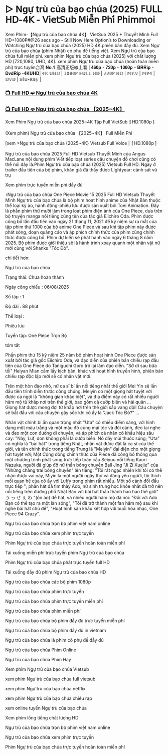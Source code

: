 # ▷ Ngự trù của bạo chúa (2025) 𝖥𝖴𝖫𝖫 𝖧𝖣-𝟦𝖪 - 𝖵𝗂𝖾𝗍𝖲𝗎𝖻 𝖬𝗂𝖾̂̃𝗇 𝖯𝗁𝗂́ 𝖯𝗁𝗂𝗆𝗆𝗈𝗂

Xem Phim-【Ngự trù của bạo chúa 4K】 VietSub 2025 + Thuyết Minh Full HD+1080P#@26 secs ago - Still Now Here Option’s to Downloading or Watching Ngự trù của bạo chúa (2025) HD 4K.phiên bản đầy đủ. Xem Ngự trù của bạo chúa (phim Nhật) có phụ đề tiếng việt. Xem Ngự trù của bạo chúa full miễn phí. xem phim Ngự trù của bạo chúa (2025) với chất lượng HD [720,1080, UHD, 4K]. xem phim Ngự trù của bạo chúa (hoàn toàn miễn phí) trực tuyến台灣 𝐍𝐨.𝟏 高清正版線上看 | 𝟒𝟔𝟎𝐩 - 𝟕𝟐𝟎𝐩 - 𝟏𝟎𝟖𝟎𝐩 - 𝐁𝐑𝐑𝐢𝐩 - 𝐃𝐯𝐝𝐑𝐢𝐩 -𝟒𝐊𝐔𝐇𝐃| 𝟜𝕂 𝕌ℍ𝔻 | 𝟙𝟘𝟠𝟘ℙ 𝔽𝕌𝕃𝕃 ℍ𝔻 | 𝟟𝟚𝟘ℙ ℍ𝔻 | 𝕄𝕂𝕍 | 𝕄ℙ𝟜 | 𝔻𝕍𝔻 | 𝔹𝕝𝕦-ℝ𝕒𝕪 |

### [📺 Full HD ➫️ Ngự trù của bạo chúa 4K](https://stream-4k.fun/vi/tv/280945/ngu-tru-cua-bao-chua-vitesu-moi)

### [📺 Full HD ➫️ Ngự trù của bạo chúa 【2025~4K】](https://stream-4k.fun/vi/tv/280945/ngu-tru-cua-bao-chua-vitesu-moi)

Xem Phim Ngự trù của bạo chúa 2025~4K Tập Full VietSub 〚HD.1080p〛

(Xem phim) Ngự trù của bạo chúa 【2025~4K】 Full Miễn Phí

[xem >Ngự trù của bạo chúa {2025~4K} Vietsub Full Voice | 〚HD.1080p〛

Ngự trù của bạo chúa 2025 Full HD Vietsub Thuyết Minh của Angus MacLane nội dung phim Viết tiếp loạt series câu chuyện đồ chơi cũng có thể nói đây là.Phim Ngự trù của bạo chúa (2025) Vietsub Full HD. Ngay ở trailer đầu tiên của bộ phim, khán giả đã thấy được Lightyear: cảnh sát vũ trụ

Xem phim trực tuyến miễn phí đầy đủ

วNgự trù của bạo chúa One Piece Movie 15 2025 Full HD Vietsub Thuyết Minh Ngự trù của bạo chúa là bộ phim hoạt hình anime của Nhật Bản thuộc thể loại kỳ ảo, hành động-phiêu lưu được sản xuất bởi Toei Animation. Đây là phần phim thứ mười lăm trong loạt phim điện ảnh của One Piece, dựa trên bộ truyện manga nổi tiếng cùng tên của tác giả Eiichiro Oda. Phim được công bố lần đầu tiên vào ngày 21 tháng 11, 2021 để kỷ niệm sự ra mắt của tập phim thứ 1000 của bộ anime One Piece và sau khi tập phim này được phát sóng, đoạn quảng cáo và áp phích chính thức của phim cũng chính thức được công bố. Phim dự kiến sẽ phát hành vào ngày 6 tháng 8 năm 2025. Bộ phim được giới thiệu sẽ là hành trình xoay quanh một nhân vật nữ mới cùng với Shanks "Tóc Đỏ".

chi tiết hơn:

Ngự trù của bạo chúa

Trạng thái: Chưa hoàn thành

Ngày công chiếu : 06/08/2025

Số tập : 1

Độ dài : 88 phút

Thể loại :

Phiêu lưu

Tuyển tập: One Piece Trọn Bộ

tóm tắt

Phần phim thứ 15 kỷ niệm 25 năm bộ phim hoạt hình One Piece được sản xuất bởi tác giả gốc Eiichiro Oda, và đạo diễn của phiên bản chiếu rạp đầu tiên của One Piece do Taniguchi Goro trở lại làm đạo diễn. "Sở dĩ sau bữa tối" Heiyan Mian cầm lấy kịch bản, khác với hoạt hình truyền hình, phiên bản chiếu rạp độc lập mới sẽ có nhân vật mới.

Trên một hòn đảo nhỏ, nữ ca sĩ bí ẩn nổi tiếng nhất thế giới Mei Yin sẽ lần đầu tiên trình diễn trước công chúng. Meiyin có một giọng hát tuyệt vời được ca ngợi là "không gian khác biệt", và địa điểm này có rất nhiều người hâm mộ từ khắp nơi trên thế giới, bao gồm cả cướp biển và hải quân ... Giọng hát được mong đợi từ khắp nơi trên thế giới sắp vang dội! Câu chuyện sẽ bắt đầu với câu chuyện gây sốc khi cô ấy là "Jack Tóc Đỏ?" ...

Nhân vật chính bí ẩn quan trọng nhất "Uta" có nhiều điểm sáng, với hình dạng một màu trắng và một màu đỏ cùng mái tóc và đôi cánh, đeo tai nghe và đeo một con đường di chuyển, và áp phích cá nhân có khẩu hiệu sâu cay: "Này, Luf, don không phải là cướp biển. Nó đầy mùi thuốc súng; "Uta" có nghĩa là "bài hát" trong tiếng Nhật, nhân vật được đặt là ca sĩ của thế giới, và tên chính thức trong tiếng Trung là "Meiyin" đại diện cho một giọng hát tuyệt vời; Một Cộng đồng chính thức của Piece đã công bố thông qua một chương trình phát sóng trực tiếp toàn cầu Seiyuu nổi tiếng Kaori Nazuka, người đã giúp đỡ nữ thần bóng chuyền Ball Jing "Ji Zi Xuejie" của "Những chàng trai bóng chuyền" lên tiếng: "Tôi rất ngạc nhiên khi tôi có thể nhận được vai này, Miyin là một người ngây thơ và đáng yêu người, tôi thích mối quan hệ của cô ấy với Luffy trong phim rất nhiều. Một số cảnh đối đầu trực tiếp "; phần hát đã tìm thấy Ado, nữ sinh trung học khỏe nhất đã trở nên nổi tiếng trên đường phố Nhật Bản với bài hát thần thánh hao hao thế giới" う っ せ ぇ わ "(ồn ào) để hát, và nhiều người hâm mộ đã nói: "Đối với Ado Bạn có thể tạo ra một làn sóng", "Tôi đã trở thành một fan hâm mộ sau khi nghe bài hát chủ đề", "Hoạt hình sân khấu kết hợp với buổi hòa nhạc, One Piece 94 Crazy".

Ngự trù của bạo chúa trọn bộ phim việt nam online

Ngự trù của bạo chúa xem phim trực tuyến

Phim Ngự trù của bạo chúa trực tuyến hoàn toàn miễn phí

Tải xuống miễn phí trực tuyến phim Ngự trù của bạo chúa

Phim Ngự trù của bạo chúa phát trực tuyến full HD

Tải xuống đầy đủ phim Ngự trù của bạo chúa HD

Ngự trù của bạo chúa các bộ phim 1080p

Ngự trù của bạo chúa phim trực tuyến

Ngự trù của bạo chúa phim trực tuyến miễn phí

Ngự trù của bạo chúa phim miễn phí

Ngự trù của bạo chúa bộ phim đầy đủ trực tuyến miễn phí

Ngự trù của bạo chúa bộ phim đầy đủ in vietnam

Ngự trù của bạo chúa là phim có phụ đề đầy đủ

Ngự trù của bạo chúa Phim Online

Ngự trù của bạo chúa Phim Hay

Xem phim Ngự trù của bạo chúa Vietsub

xem phim Ngự trù của bạo chúa full vietsub

xem phim Ngự trù của bạo chúa netflix

xem phim Ngự trù của bạo chúa chiếu rạp

xem online tuyến Ngự trù của bạo chúa

Xem phim lồng tiếng chất lượng HD

Ngự trù của bạo chúa trọn bộ phim việt nam online

Ngự trù của bạo chúa xem phim trực tuyến

Phim Ngự trù của bạo chúa trực tuyến hoàn toàn miễn phí
